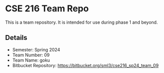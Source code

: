 # CSE 216 Team Repo
This is a team repository.  It is intended for use during phase 1 and beyond.

## Details
- Semester: Spring 2024
- Team Number: 09
- Team Name: goku
- Bitbucket Repository: https://bitbucket.org/sml3/cse216_sp24_team_09